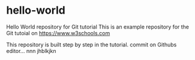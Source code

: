 # hello-world
Hello World repository for Git tutorial
This is an example repository for the Git tutoial on https://www.w3schools.com

This repository is built step by step in the tutorial.
commit on Githubs editor...
nnn
jhblkjkn
